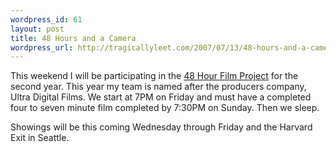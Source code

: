 ```yaml
--- 
wordpress_id: 61
layout: post
title: 48 Hours and a Camera
wordpress_url: http://tragicallyleet.com/2007/07/13/48-hours-and-a-camera/
---
```

<p>This weekend I will be participating in the <a href="http://www.48hourfilm.com/">48 Hour Film Project</a> for the second year.  This year my team is named after the producers company, Ultra Digital Films.  We start at 7PM on Friday and must have a completed four to seven minute film completed by 7:30PM on Sunday.  Then we sleep.</p>
<p>Showings will be this coming Wednesday through Friday and the Harvard Exit in Seattle.</p>
